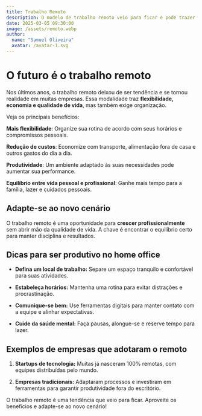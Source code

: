 ```yaml
---
title: Trabalho Remoto
description: O modelo de trabalho remoto veio para ficar e pode trazer muitos benefícios para empresas e colaboradores. Descubra como aproveitar ao máximo essa modalidade.
date: 2025-03-05 09:30:00
image: /assets/remoto.webp
author:
  name: "Samuel Oliveira"
  avatar: /avatar-1.svg
---
```


# O futuro é o trabalho remoto

Nos últimos anos, o trabalho remoto deixou de ser tendência e se tornou realidade em muitas empresas. Essa modalidade traz **flexibilidade, economia e qualidade de vida**, mas também exige organização.

Veja os principais benefícios:

**Mais flexibilidade**: Organize sua rotina de acordo com seus horários e compromissos pessoais.

**Redução de custos**: Economize com transporte, alimentação fora de casa e outros gastos do dia a dia.

**Produtividade**: Um ambiente adaptado às suas necessidades pode aumentar sua performance.

**Equilíbrio entre vida pessoal e profissional**: Ganhe mais tempo para a família, lazer e cuidados pessoais.

## Adapte-se ao novo cenário

O trabalho remoto é uma oportunidade para **crescer profissionalmente** sem abrir mão da qualidade de vida. A chave é encontrar o equilíbrio certo para manter disciplina e resultados.

## Dicas para ser produtivo no home office

- **Defina um local de trabalho:** Separe um espaço tranquilo e confortável para suas atividades.

- **Estabeleça horários:** Mantenha uma rotina para evitar distrações e procrastinação.

- **Comunique-se bem:** Use ferramentas digitais para manter contato com a equipe e alinhar expectativas.

- **Cuide da saúde mental:** Faça pausas, alongue-se e reserve tempo para lazer.

## Exemplos de empresas que adotaram o remoto

1. **Startups de tecnologia:** Muitas já nasceram 100% remotas, com equipes distribuídas pelo mundo.

2. **Empresas tradicionais:** Adaptaram processos e investiram em ferramentas para garantir produtividade fora do escritório.

O trabalho remoto é uma tendência que veio para ficar. Aproveite os benefícios e adapte-se ao novo cenário!
